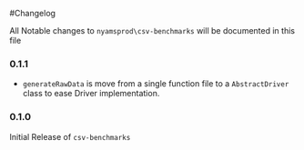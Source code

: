 #Changelog

All Notable changes to `nyamsprod\csv-benchmarks` will be documented in this file

### 0.1.1

- `generateRawData` is move from a single function file to a `AbstractDriver` class to ease Driver implementation.

### 0.1.0

Initial Release of `csv-benchmarks`
